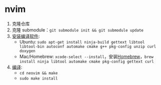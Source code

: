 # nvim

1. 克隆仓库
1. 克隆 submodule：`git submodule init && git submodule update`
1. [安装编译软件](https://github.com/neovim/neovim/wiki/Building-Neovim#build-prerequisites):
   - Ubuntu: `sudo apt-get install ninja-build gettext libtool libtool-bin autoconf automake cmake g++ pkg-config unzip curl doxygen`
   - Mac/Homebrew: `xcode-select --install`，安装[Homebrew](https://brew.sh/)，`brew install ninja libtool automake cmake pkg-config gettext curl`
1. [编译](https://github.com/neovim/neovim/wiki/Building-Neovim):
   - `cd neovim && make`
   - `sudo make install`
